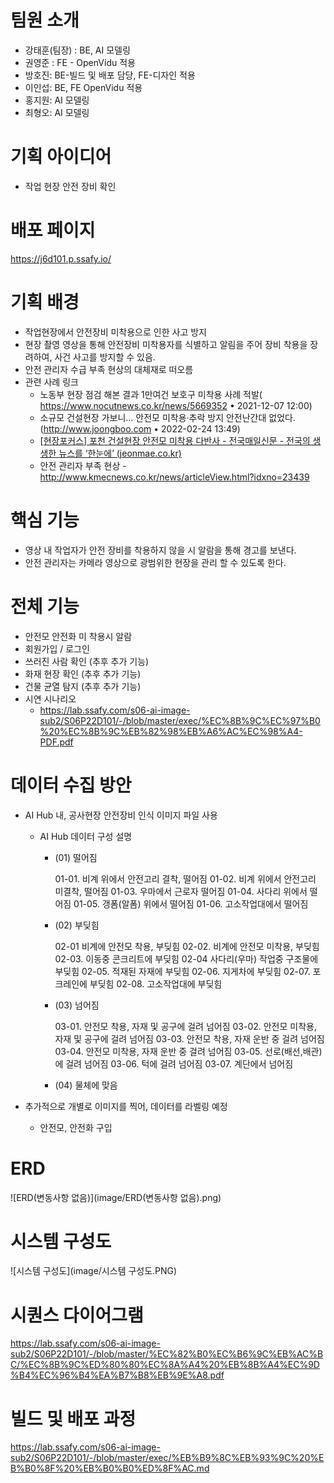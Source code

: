 # 팀원 소개

- 강태훈(팀장) : BE, AI 모델링
- 권영준 : FE - OpenVidu 적용
- 방호진: BE-빌드 및 배포 담당, FE-디자인 적용
- 이인섭: BE, FE OpenVidu 적용
- 홍지원: AI 모델링
- 최형오: AI 모델링



# 기획 아이디어

- 작업 현장 안전 장비 확인

# 배포 페이지

https://j6d101.p.ssafy.io/

# 기획 배경

- 작업현장에서 안전장비 미착용으로 인한 사고 방지
- 현장 촬영 영상을 통해 안전장비 미착용자를 식별하고 알림을 주어 장비 착용을 장려하여, 사건 사고를 방지할 수 있음.
- 안전 관리자 수급 부족 현상의 대체재로 떠오름
- 관련 사례 링크
  - 노동부 현장 점검 해본 결과 1만여건 보호구 미착용 사례 적발( https://www.nocutnews.co.kr/news/5669352 • 2021-12-07 12:00)
  - 소규모 건설현장 가보니… 안전모 미착용·추락 방지 안전난간대 없었다.(http://www.joongboo.com • 2022-02-24 13:49)
  - [[현장포커스\] 포천 건설현장 안전모 미착용 다반사 - 전국매일신문 - 전국의 생생한 뉴스를 ‘한눈에’ (jeonmae.co.kr)](http://www.jeonmae.co.kr/news/articleView.html?idxno=857404)
  - 안전 관리자 부족 현상 - http://www.kmecnews.co.kr/news/articleView.html?idxno=23439

# 핵심 기능

- 영상 내 작업자가 안전 장비를 착용하지 않을 시 알람을 통해 경고를 보낸다.
- 안전 관리자는 카메라 영상으로 광범위한 현장을 관리 할 수 있도록 한다.

# 전체 기능

- 안전모 안전화 미 착용시 알람
- 회원가입 / 로그인
- 쓰러진 사람 확인 (추후 추가 기능)
- 화재 현장 확인 (추후 추가 기능)
- 건물 균열 탐지 (추후 추가 기능)
- 시연 시나리오
  - https://lab.ssafy.com/s06-ai-image-sub2/S06P22D101/-/blob/master/exec/%EC%8B%9C%EC%97%B0%20%EC%8B%9C%EB%82%98%EB%A6%AC%EC%98%A4-PDF.pdf


# 데이터 수집 방안

- AI Hub 내, 공사현장 안전장비 인식 이미지 파일 사용

  - AI Hub 데이터 구성 설명

    - (01) 떨어짐

      01-01. 비계 위에서 안전고리 결착, 떨어짐 01-02. 비계 위에서 안전고리 미결착, 떨어짐 01-03. 우마에서 근로자 떨어짐 01-04. 사다리 위에서 떨어짐 01-05. 갱폼(알폼) 위에서 떨어짐 01-06. 고소작업대에서 떨어짐

    - (02) 부딪힘

      02-01 비계에 안전모 착용, 부딪힘 02-02. 비계에 안전모 미착용, 부딪힘 02-03. 이동중 콘크리트에 부딪힘 02-04 사다리(우마) 작업중 구조물에 부딪힘 02-05. 적재된 자재에 부딪힘 02-06. 지게차에 부딪힘 02-07. 포크레인에 부딪힘 02-08. 고소작업대에 부딪힘

    - (03) 넘어짐

      03-01. 안전모 착용, 자재 및 공구에 걸려 넘어짐 03-02. 안전모 미착용, 자재 및 공구에 걸려 넘어짐 03-03. 안전모 착용, 자재 운반 중 걸려 넘어짐 03-04. 안전모 미착용, 자재 운반 중 걸려 넘어짐 03-05. 선로(배선,배관)에 걸려 넘어짐 03-06. 턱에 걸려 넘어짐 03-07. 계단에서 넘어짐

    - (04) 물체에 맞음

- 추가적으로 개별로 이미지를 찍어, 데이터를 라벨링 예정

  - 안전모, 안전화 구입



# ERD

![ERD(변동사항 없음)](image/ERD(변동사항 없음).png)



# 시스템 구성도

![시스템 구성도](image/시스템 구성도.PNG)



# 시퀀스 다이어그램

https://lab.ssafy.com/s06-ai-image-sub2/S06P22D101/-/blob/master/%EC%82%B0%EC%B6%9C%EB%AC%BC/%EC%8B%9C%ED%80%80%EC%8A%A4%20%EB%8B%A4%EC%9D%B4%EC%96%B4%EA%B7%B8%EB%9E%A8.pdf



# 빌드 및 배포 과정

https://lab.ssafy.com/s06-ai-image-sub2/S06P22D101/-/blob/master/exec/%EB%B9%8C%EB%93%9C%20%EB%B0%8F%20%EB%B0%B0%ED%8F%AC.md



